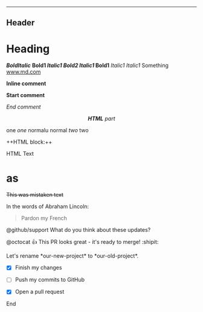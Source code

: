 
---

Header
------

<!-- Start md -->

# Heading

***BoldItalic***
**Bold1 *Italic1 **Bold2** Italic1* Bold1**
*Italic1           Italic1*
Something
www.md.com

**Inline <!-- Here is the comment --> comment**

**Start comment**

<!--
To be commented
-->

*End comment*

*<p align="center">**HTML** part</p>*

one *one* normalu normal *two* two

++HTML block:++

<div>
<!-- Another inside comment -->
HTML Text
</div>

# as

~~This was mistaken text~~

In the words of Abraham Lincoln:

> Pardon my French

@github/support What do you think about these updates?

@octocat :+1: This PR looks great - it's ready to merge! :shipit:

Let's rename \*our-new-project\* to \*our-old-project\*.

- [x] Finish my changes
- [ ] Push my commits to GitHub
- [x] Open a pull request





End
